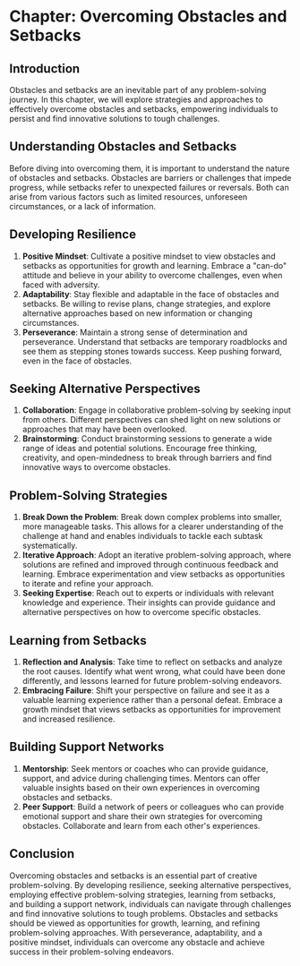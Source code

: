 Chapter: Overcoming Obstacles and Setbacks
==========================================

Introduction
------------

Obstacles and setbacks are an inevitable part of any problem-solving journey. In this chapter, we will explore strategies and approaches to effectively overcome obstacles and setbacks, empowering individuals to persist and find innovative solutions to tough challenges.

Understanding Obstacles and Setbacks
------------------------------------

Before diving into overcoming them, it is important to understand the nature of obstacles and setbacks. Obstacles are barriers or challenges that impede progress, while setbacks refer to unexpected failures or reversals. Both can arise from various factors such as limited resources, unforeseen circumstances, or a lack of information.

Developing Resilience
---------------------

1. **Positive Mindset**: Cultivate a positive mindset to view obstacles and setbacks as opportunities for growth and learning. Embrace a "can-do" attitude and believe in your ability to overcome challenges, even when faced with adversity.
2. **Adaptability**: Stay flexible and adaptable in the face of obstacles and setbacks. Be willing to revise plans, change strategies, and explore alternative approaches based on new information or changing circumstances.
3. **Perseverance**: Maintain a strong sense of determination and perseverance. Understand that setbacks are temporary roadblocks and see them as stepping stones towards success. Keep pushing forward, even in the face of obstacles.

Seeking Alternative Perspectives
--------------------------------

1. **Collaboration**: Engage in collaborative problem-solving by seeking input from others. Different perspectives can shed light on new solutions or approaches that may have been overlooked.
2. **Brainstorming**: Conduct brainstorming sessions to generate a wide range of ideas and potential solutions. Encourage free thinking, creativity, and open-mindedness to break through barriers and find innovative ways to overcome obstacles.

Problem-Solving Strategies
--------------------------

1. **Break Down the Problem**: Break down complex problems into smaller, more manageable tasks. This allows for a clearer understanding of the challenge at hand and enables individuals to tackle each subtask systematically.
2. **Iterative Approach**: Adopt an iterative problem-solving approach, where solutions are refined and improved through continuous feedback and learning. Embrace experimentation and view setbacks as opportunities to iterate and refine your approach.
3. **Seeking Expertise**: Reach out to experts or individuals with relevant knowledge and experience. Their insights can provide guidance and alternative perspectives on how to overcome specific obstacles.

Learning from Setbacks
----------------------

1. **Reflection and Analysis**: Take time to reflect on setbacks and analyze the root causes. Identify what went wrong, what could have been done differently, and lessons learned for future problem-solving endeavors.
2. **Embracing Failure**: Shift your perspective on failure and see it as a valuable learning experience rather than a personal defeat. Embrace a growth mindset that views setbacks as opportunities for improvement and increased resilience.

Building Support Networks
-------------------------

1. **Mentorship**: Seek mentors or coaches who can provide guidance, support, and advice during challenging times. Mentors can offer valuable insights based on their own experiences in overcoming obstacles and setbacks.
2. **Peer Support**: Build a network of peers or colleagues who can provide emotional support and share their own strategies for overcoming obstacles. Collaborate and learn from each other's experiences.

Conclusion
----------

Overcoming obstacles and setbacks is an essential part of creative problem-solving. By developing resilience, seeking alternative perspectives, employing effective problem-solving strategies, learning from setbacks, and building a support network, individuals can navigate through challenges and find innovative solutions to tough problems. Obstacles and setbacks should be viewed as opportunities for growth, learning, and refining problem-solving approaches. With perseverance, adaptability, and a positive mindset, individuals can overcome any obstacle and achieve success in their problem-solving endeavors.
